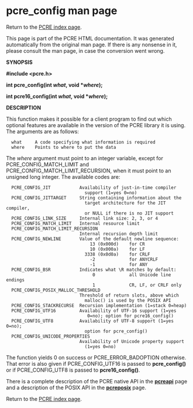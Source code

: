 pcre\_config man page
=====================

Return to the [PCRE index page](index.html).

This page is part of the PCRE HTML documentation. It was generated automatically from the original man page. If there is any nonsense in it, please consult the man page, in case the conversion went wrong.

**SYNOPSIS**

**\#include &lt;pcre.h&gt;**

**int pcre\_config(int *what*, void \**where*);**

**int pcre16\_config(int *what*, void \**where*);**

**DESCRIPTION**

This function makes it possible for a client program to find out which optional features are available in the version of the PCRE library it is using. The arguments are as follows:

      what     A code specifying what information is required
      where    Points to where to put the data

The *where* argument must point to an integer variable, except for PCRE\_CONFIG\_MATCH\_LIMIT and PCRE\_CONFIG\_MATCH\_LIMIT\_RECURSION, when it must point to an unsigned long integer. The available codes are:

      PCRE_CONFIG_JIT           Availability of just-in-time compiler
                                  support (1=yes 0=no)
      PCRE_CONFIG_JITTARGET     String containing information about the
                                  target architecture for the JIT compiler,
                                  or NULL if there is no JIT support
      PCRE_CONFIG_LINK_SIZE     Internal link size: 2, 3, or 4
      PCRE_CONFIG_MATCH_LIMIT   Internal resource limit
      PCRE_CONFIG_MATCH_LIMIT_RECURSION
                                Internal recursion depth limit
      PCRE_CONFIG_NEWLINE       Value of the default newline sequence:
                                    13 (0x000d)    for CR
                                    10 (0x000a)    for LF
                                  3338 (0x0d0a)    for CRLF
                                    -2             for ANYCRLF
                                    -1             for ANY
      PCRE_CONFIG_BSR           Indicates what \R matches by default:
                                     0             all Unicode line endings
                                     1             CR, LF, or CRLF only
      PCRE_CONFIG_POSIX_MALLOC_THRESHOLD
                                Threshold of return slots, above which
                                  malloc() is used by the POSIX API
      PCRE_CONFIG_STACKRECURSE  Recursion implementation (1=stack 0=heap)
      PCRE_CONFIG_UTF16         Availability of UTF-16 support (1=yes
                                   0=no); option for pcre16_config()
      PCRE_CONFIG_UTF8          Availability of UTF-8 support (1=yes 0=no);
                                  option for pcre_config()
      PCRE_CONFIG_UNICODE_PROPERTIES
                                Availability of Unicode property support
                                  (1=yes 0=no)

The function yields 0 on success or PCRE\_ERROR\_BADOPTION otherwise. That error is also given if PCRE\_CONFIG\_UTF16 is passed to **pcre\_config()** or if PCRE\_CONFIG\_UTF8 is passed to **pcre16\_config()**.

There is a complete description of the PCRE native API in the [**pcreapi**](pcreapi.html) page and a description of the POSIX API in the [**pcreposix**](pcreposix.html) page.

Return to the [PCRE index page](index.html).
